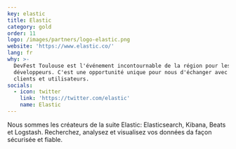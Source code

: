 ```yaml
---
key: elastic
title: Elastic
category: gold
order: 11
logo: /images/partners/logo-elastic.png
website: 'https://www.elastic.co/'
lang: fr
why: >-
  DevFest Toulouse est l'événement incontournable de la région pour les
  développeurs. C'est une opportunité unique pour nous d'échanger avec nos
  clients et utilisateurs.
socials:
  - icon: twitter
    link: 'https://twitter.com/elastic'
    name: Elastic
---
```

Nous sommes les créateurs de la suite Elastic: Elasticsearch, Kibana, Beats et Logstash. Recherchez, analysez et visualisez vos données da façon sécurisée et fiable.
